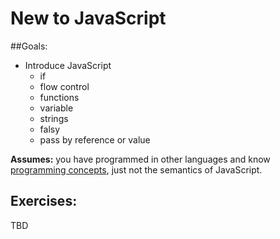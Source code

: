 # New to JavaScript

##Goals: 
- Introduce JavaScript
	- if
	- flow control
	- functions
	- variable
	- strings
	- falsy
	- pass by reference or value

**Assumes:** you have programmed in other languages and know [programming concepts](new-to-programming.md), just not the semantics of JavaScript. 

## Exercises: 
TBD

